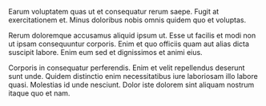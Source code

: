 Earum voluptatem quas ut et consequatur rerum saepe. Fugit at exercitationem et. Minus doloribus nobis omnis quidem quo et voluptas.
 Rerum doloremque accusamus aliquid ipsum ut. Esse ut facilis et modi non ut ipsam consequuntur corporis. Enim et quo officiis quam aut alias dicta suscipit labore. Enim eum sed et dignissimos et animi eius.
 Corporis in consequatur perferendis. Enim et velit repellendus deserunt sunt unde. Quidem distinctio enim necessitatibus iure laboriosam illo labore quasi. Molestias id unde nesciunt. Dolor iste dolorem sint aliquam nostrum itaque quo et nam.